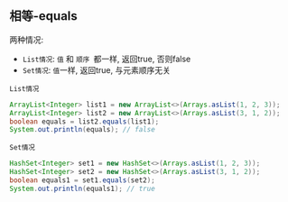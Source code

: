 ## 相等-equals

两种情况:

- `List情况`: `值` 和 `顺序 `都一样,  返回true, 否则false
- `Set情况`: `值`一样, 返回true, 与元素顺序无关

`List情况`

```java
ArrayList<Integer> list1 = new ArrayList<>(Arrays.asList(1, 2, 3));
ArrayList<Integer> list2 = new ArrayList<>(Arrays.asList(3, 1, 2));
boolean equals = list2.equals(list1);
System.out.println(equals); // false
```

`Set情况`

```java
HashSet<Integer> set1 = new HashSet<>(Arrays.asList(1, 2, 3));
HashSet<Integer> set2 = new HashSet<>(Arrays.asList(3, 1, 2));
boolean equals1 = set1.equals(set2);
System.out.println(equals1); // true
```